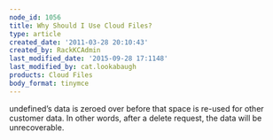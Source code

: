 ```yaml
---
node_id: 1056
title: Why Should I Use Cloud Files?
type: article
created_date: '2011-03-28 20:10:43'
created_by: RackKCAdmin
last_modified_date: '2015-09-28 17:1148'
last_modified_by: cat.lookabaugh
products: Cloud Files
body_format: tinymce
---
```


undefined&rsquo;s data is zeroed over before
that space is re-used for other customer data. In other words, after a
delete request, the data will be unrecoverable.

 

